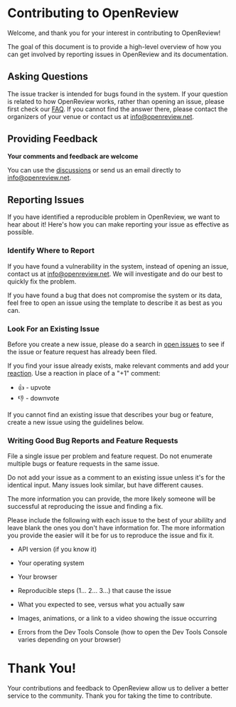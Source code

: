 # Contributing to OpenReview

Welcome, and thank you for your interest in contributing to OpenReview!

The goal of this document is to provide a high-level overview of how you can get involved by reporting issues in OpenReview and its documentation.

## Asking Questions

The issue tracker is intended for bugs found in the system. If your question is related to how OpenReview works, rather than opening an issue, please first check our [FAQ](https://openreview.net/faq). If you cannot find the answer there, please contact the organizers of your venue or contact us at info@openreview.net.

## Providing Feedback

**Your comments and feedback are welcome**

You can use the [discussions](https://github.com/openreview/openreview/discussions) or send us an email directly to info@openreview.net.

## Reporting Issues

If you have identified a reproducible problem in OpenReview, we want to hear about it! Here's how you can make reporting your issue as effective as possible.

### Identify Where to Report

If you have found a vulnerability in the system, instead of opening an issue, contact us at info@openreview.net. We will investigate and do our best to quickly fix the problem.

If you have found a bug that does not compromise the system or its data, feel free to open an issue using the template to describe it as best as you can.

### Look For an Existing Issue

Before you create a new issue, please do a search in [open issues](https://github.com/openreview/openreview/issues) to see if the issue or feature request has already been filed.

If you find your issue already exists, make relevant comments and add your [reaction](https://github.com/blog/2119-add-reactions-to-pull-requests-issues-and-comments). Use a reaction in place of a "+1" comment:

* 👍 - upvote
* 👎 - downvote

If you cannot find an existing issue that describes your bug or feature, create a new issue using the guidelines below.

### Writing Good Bug Reports and Feature Requests

File a single issue per problem and feature request. Do not enumerate multiple bugs or feature requests in the same issue.

Do not add your issue as a comment to an existing issue unless it's for the identical input. Many issues look similar, but have different causes.

The more information you can provide, the more likely someone will be successful at reproducing the issue and finding a fix.

Please include the following with each issue to the best of your abililty and leave blank the ones you don't have information for. The more information you provide the easier will it be for us to reproduce the issue and fix it.

* API version (if you know it)

* Your operating system

* Your browser

* Reproducible steps (1... 2... 3...) that cause the issue

* What you expected to see, versus what you actually saw

* Images, animations, or a link to a video showing the issue occurring

* Errors from the Dev Tools Console (how to open the Dev Tools Console varies depending on your browser)

# Thank You!

Your contributions and feedback to OpenReview allow us to deliver a better service to the community. Thank you for taking the time to contribute.
